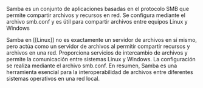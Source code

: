Samba es un conjunto de aplicaciones basadas en el protocolo SMB que permite compartir archivos y recursos en red. Se configura mediante el archivo smb.conf y es útil para compartir archivos entre equipos Linux y Windows

Samba en [[Linux]] no es exactamente un servidor de archivos en sí mismo, pero actúa como un servidor de archivos al permitir compartir recursos y archivos en una red. Proporciona servicios de intercambio de archivos y permite la comunicación entre sistemas Linux y Windows. La configuración se realiza mediante el archivo smb.conf. En resumen, Samba es una herramienta esencial para la interoperabilidad de archivos entre diferentes sistemas operativos en una red local.




